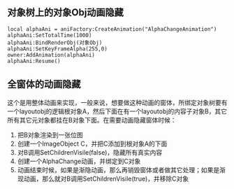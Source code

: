 ## 对象树上的对象Obj动画隐藏
```
local alphaAni = aniFactory:CreateAnimation("AlphaChangeAnimation")
alphaAni:SetTotalTime(1000)
alphaAni:BindRenderObj(对象Obj) 
alphaAni:SetKeyFrameAlpha(255,0)
owner:AddAnimation(alphaAni)
alphaAni:Resume()
```

## 全窗体的动画隐藏
这个是用整体动画来实现，一般来说，想要做这种动画的窗体，所绑定对象树要有一个layoutobj的逻辑根对象A，然后下面在有一个layoutobj的内容子对象B，其它所有其它元对象都挂在B对象下面。在需要动画隐藏窗体时候：

1. 把B对象渲染到一张位图
2. 创建一个ImageObject C，并把C添加到根对象A的下面
3. 对B调用SetChildrenVisile(false)，隐藏所有真实内容
4. 创建一个AlphaChange动画，并绑定到C对象
5. 动画结束时候，如果是渐隐动画，那么再销毁窗体或者做其它处理；如果是渐现动画，那么就对B调用SetChildrenVisile(true)，并移除C对象
